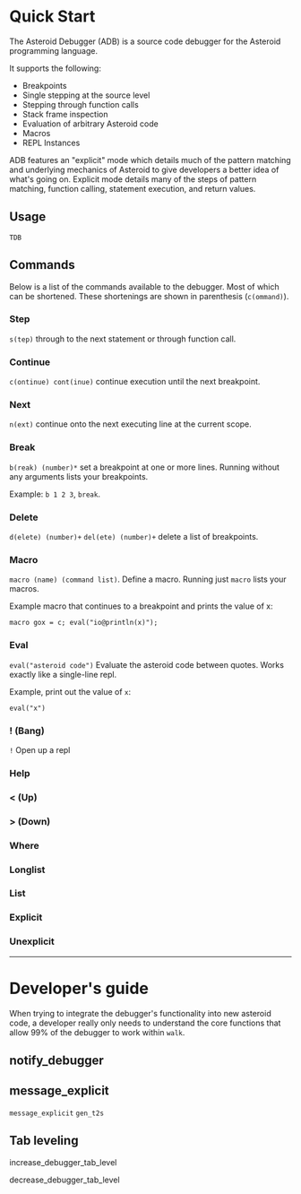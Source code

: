 # Quick Start
The Asteroid Debugger (ADB) is a source code debugger for the Asteroid programming language.

It supports the following:
* Breakpoints
* Single stepping at the source level
* Stepping through function calls
* Stack frame inspection
* Evaluation of arbitrary Asteroid code
* Macros
* REPL Instances

ADB features an "explicit" mode which details much of the pattern matching and underlying
mechanics of Asteroid to give developers a better idea of what's going on. Explicit mode
details many of the steps of pattern matching, function calling, statement execution, and
return values.

## Usage
`TDB`

## Commands
Below is a list of the commands available to the debugger. Most of which can be shortened.
These shortenings are shown in parenthesis (`c(ommand)`).

### Step
`s(tep)` through to the next statement or through function call.

### Continue
`c(ontinue) cont(inue)` continue execution until the next breakpoint.

### Next
`n(ext)` continue onto the next executing line at the current scope.

### Break
`b(reak) (number)*` set a breakpoint at one or more lines. Running without any arguments
lists your breakpoints.

Example: `b 1 2 3`, `break`.

### Delete
`d(elete) (number)+` `del(ete) (number)+` delete a list of breakpoints.

### Macro
`macro (name) (command list)`. Define a macro. Running just `macro` lists your macros.

Example macro that continues to a breakpoint and prints the value of x:
```
macro gox = c; eval("io@println(x)");
```

### Eval
`eval("asteroid code")` Evaluate the asteroid code between quotes. Works exactly like a single-line
repl.

Example, print out the value of `x`:
```
eval("x")
```

### ! (Bang)
`!` Open up a repl

### Help

### < (Up)

### > (Down)

### Where

### Longlist

### List

### Explicit

### Unexplicit

---

# Developer's guide
When trying to integrate the debugger's functionality into new asteroid code, a developer really only
needs to understand the core functions that allow 99% of the debugger to work within `walk`.

## notify_debugger

## message_explicit
`message_explicit` `gen_t2s`

## Tab leveling
increase_debugger_tab_level

decrease_debugger_tab_level